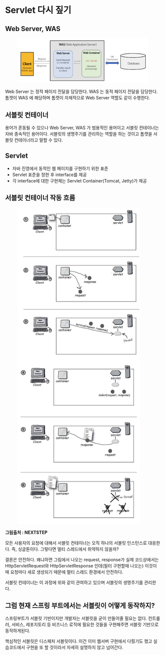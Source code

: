 # Servlet 다시 짚기

## Web Server, WAS

<figure><img src="../../../.gitbook/assets/image (3) (1) (1) (1) (1) (1) (1) (1) (1) (1).png" alt=""><figcaption></figcaption></figure>

Web Server 는 정적 페이지 전달을 담당한다. WAS 는 동적 페이지 전달을 담당한다. 톰캣이 WAS 에 해당하며 톰캣이 자체적으로 Web Server 역할도 같이 수행한다.



## 서블릿 컨테이너

용어가 혼동될 수 있으나 Web Server, WAS 가 범용적인 용어이고 서블릿 컨테이너는 자바 종속적인 용어이다. 서블릿의 생명주기를 관리하는 역할을 하는 것이고 톰캣을 서블릿 컨테이너라고 말할 수 있다.



## Servlet

* 자바 진영에서 동적인 웹 페이지를 구현하기 위한 표준
* Servlet 표준을 정한 후 interface를 제공
* 각 interface에 대한 구현체는 Servlet Container(Tomcat, Jetty)가 제공



## 서블릿 컨테이너 작동 흐름

<figure><img src="../../../.gitbook/assets/image (1) (1) (1) (1) (1) (1) (1) (1) (1) (1) (1) (1) (1) (1) (1) (1) (1) (1).png" alt=""><figcaption></figcaption></figure>

**그림출처 : NEXTSTEP**



모든 사용자의 요청에 대해서 서블릿 컨테이너는 오직 하나의 서블릿 인스턴스로 대응한다. 즉, 싱글톤이다. 그렇다면 멀티 스레드에서 취약하지 않을까?

결론은 안전하다. 왜냐하면 그림에서 나오는 request, response가 실제 코드상에서는 HttpServletRequest와 HttpServletResponse 인데(필터 구현할때 나오는) 이것이 매 요청마다 새로 생성되기 때문에 멀티 스레드 환경에서 안전하다.

서블릿 컨테이너는 이 과정에 위와 같이 관여하고 있으며 서블릿의 생명주기를 관리한다.



## 그럼 현재 스프링 부트에서는 서블릿이 어떻게 동작하지?

스프링부트가 서블릿 기반이지만 개발자는 서블릿을 굳이 만들어줄 필요는 없다. 컨트롤러, 서비스, 레포지토리 등 비즈니스 로직에 필요한 것들을 구현해주면 서블릿 기반으로 동작하게된다.

핵심적인 서블릿은 디스패처 서블릿이다. 이건 이미 웹서버 구현에서 다뤘기도 했고 실습코드에서 구현을 또 할 것이라서 자세히 설명하지 않고 넘어간다.
